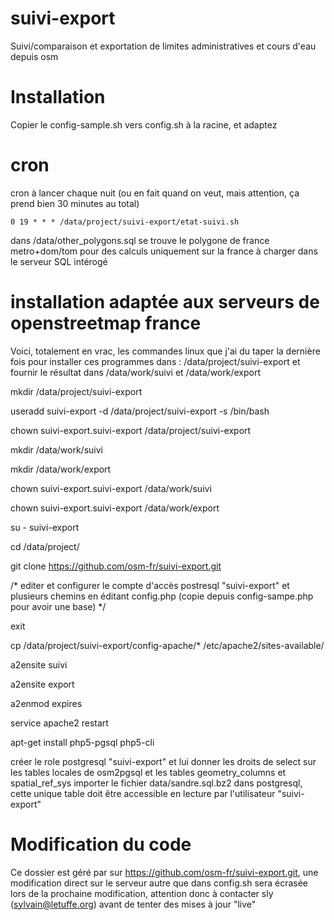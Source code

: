 suivi-export
============

Suivi/comparaison et exportation de limites administratives et cours d'eau depuis osm

Installation
============

Copier le config-sample.sh vers config.sh à la racine, et adaptez

cron
====
cron à lancer chaque nuit (ou en fait quand on veut, mais attention, ça prend bien 30 minutes au total)

``
0 19 * * * /data/project/suivi-export/etat-suivi.sh 
``

dans /data/other_polygons.sql se trouve le polygone de france metro+dom/tom pour des calculs uniquement sur la france
à charger dans le serveur SQL intérogé

installation adaptée aux serveurs de openstreetmap france 
=========================================================
Voici, totalement en vrac, les commandes linux que j'ai du taper la dernière fois pour installer ces programmes dans :
/data/project/suivi-export
et fournir le résultat dans 
/data/work/suivi
et
/data/work/export

mkdir /data/project/suivi-export

useradd suivi-export -d /data/project/suivi-export -s /bin/bash

chown suivi-export.suivi-export /data/project/suivi-export

mkdir /data/work/suivi

mkdir /data/work/export

chown suivi-export.suivi-export /data/work/suivi

chown suivi-export.suivi-export /data/work/export

su - suivi-export

cd /data/project/

git clone https://github.com/osm-fr/suivi-export.git

/* 
editer et configurer le compte d'accès postresql "suivi-export" et plusieurs chemins en éditant config.php 
(copie depuis config-sampe.php pour avoir une base)
*/

exit

cp /data/project/suivi-export/config-apache/* /etc/apache2/sites-available/

a2ensite suivi

a2ensite export

a2enmod expires

service apache2 restart

apt-get install php5-pgsql php5-cli


créer le role postgresql "suivi-export" et lui donner les droits de select sur les tables locales de osm2pgsql et les tables geometry_columns et spatial_ref_sys
importer le fichier data/sandre.sql.bz2 dans postgresql, cette unique table doit être accessible en lecture par l'utilisateur "suivi-export" 


Modification du code
====================
Ce dossier est géré par sur https://github.com/osm-fr/suivi-export.git, une modification direct sur le serveur autre que dans config.sh sera écrasée lors de la
prochaine modification, attention donc à contacter sly (sylvain@letuffe.org) avant de tenter des mises à jour "live"
